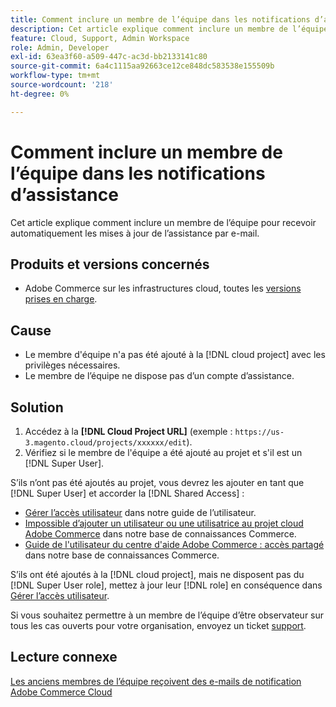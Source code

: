 ```yaml
---
title: Comment inclure un membre de l’équipe dans les notifications d’assistance
description: Cet article explique comment inclure un membre de l’équipe dans les notifications d’assistance.
feature: Cloud, Support, Admin Workspace
role: Admin, Developer
exl-id: 63ea3f60-a509-447c-ac3d-bb2133141c80
source-git-commit: 6a4c1115aa92663ce12ce848dc583538e155509b
workflow-type: tm+mt
source-wordcount: '218'
ht-degree: 0%

---
```


# Comment inclure un membre de l’équipe dans les notifications d’assistance

Cet article explique comment inclure un membre de l’équipe pour recevoir automatiquement les mises à jour de l’assistance par e-mail.

## Produits et versions concernés

* Adobe Commerce sur les infrastructures cloud, toutes les [versions prises en charge](https://www.adobe.com/content/dam/cc/en/legal/terms/enterprise/pdfs/Adobe-Commerce-Software-Lifecycle-Policy.pdf).

## Cause

* Le membre d&#39;équipe n&#39;a pas été ajouté à la [!DNL cloud project] avec les privilèges nécessaires.
* Le membre de l’équipe ne dispose pas d’un compte d’assistance.

## Solution

1. Accédez à la **[!DNL Cloud Project URL]** (exemple : `https://us-3.magento.cloud/projects/xxxxxx/edit`).
1. Vérifiez si le membre de l&#39;équipe a été ajouté au projet et s&#39;il est un [!DNL Super User].

S’ils n’ont pas été ajoutés au projet, vous devrez les ajouter en tant que [!DNL Super User] et accorder la [!DNL Shared Access] :

* [Gérer l’accès utilisateur](https://experienceleague.adobe.com/docs/commerce-cloud-service/user-guide/project/user-access.html?lang=fr) dans notre guide de l’utilisateur.
* [Impossible d’ajouter un utilisateur ou une utilisatrice au projet cloud Adobe Commerce](https://experienceleague.adobe.com/docs/commerce-knowledge-base/kb/troubleshooting/miscellaneous/unable-add-user-adobe-commerce-cloud-project.html?lang=fr) dans notre base de connaissances Commerce.
* [Guide de l&#39;utilisateur du centre d&#39;aide Adobe Commerce : accès partagé](https://experienceleague.adobe.com/docs/commerce-knowledge-base/kb/help-center-guide/magento-help-center-user-guide.html?lang=fr#shared-access) dans notre base de connaissances Commerce.

S’ils ont été ajoutés à la [!DNL cloud project], mais ne disposent pas du [!DNL Super User role], mettez à jour leur [!DNL role] en conséquence dans [Gérer l’accès utilisateur](https://experienceleague.adobe.com/docs/commerce-cloud-service/user-guide/project/user-access.html?lang=fr).

Si vous souhaitez permettre à un membre de l’équipe d’être observateur sur tous les cas ouverts pour votre organisation, envoyez un ticket [support](https://experienceleague.adobe.com/home?lang=fr&amp;support-tab=home#support).

## Lecture connexe

[Les anciens membres de l’équipe reçoivent des e-mails de notification Adobe Commerce Cloud](https://experienceleague.adobe.com/docs/commerce-knowledge-base/kb/troubleshooting/miscellaneous/former-teammembers-receive-cloud-notification-emails.html?lang=fr)
